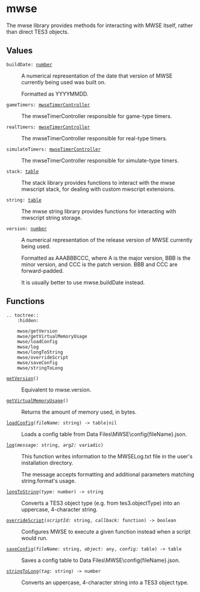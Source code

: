 # mwse

The mwse library provides methods for interacting with MWSE itself, rather than direct TES3 objects.

## Values

<dl class="describe">
<dt><code class="descname">buildDate: <a href="https://mwse.readthedocs.io/en/latest/lua/type/number.html">number</a></code></dt>
<dd>

A numerical representation of the date that version of MWSE currently being used was built on.

Formatted as YYYYMMDD.

</dd>
<dt><code class="descname">gameTimers: <a href="https://mwse.readthedocs.io/en/latest/lua/type/mwseTimerController.html">mwseTimerController</a></code></dt>
<dd>

The mwseTimerController responsible for game-type timers.

</dd>
<dt><code class="descname">realTimers: <a href="https://mwse.readthedocs.io/en/latest/lua/type/mwseTimerController.html">mwseTimerController</a></code></dt>
<dd>

The mwseTimerController responsible for real-type timers.

</dd>
<dt><code class="descname">simulateTimers: <a href="https://mwse.readthedocs.io/en/latest/lua/type/mwseTimerController.html">mwseTimerController</a></code></dt>
<dd>

The mwseTimerController responsible for simulate-type timers.

</dd>
<dt><code class="descname">stack: <a href="https://mwse.readthedocs.io/en/latest/lua/type/table.html">table</a></code></dt>
<dd>

The stack library provides functions to interact with the mwse mwscript stack, for dealing with custom mwscript extensions.

</dd>
<dt><code class="descname">string: <a href="https://mwse.readthedocs.io/en/latest/lua/type/table.html">table</a></code></dt>
<dd>

The mwse string library provides functions for interacting with mwscript string storage.

</dd>
<dt><code class="descname">version: <a href="https://mwse.readthedocs.io/en/latest/lua/type/number.html">number</a></code></dt>
<dd>

A numerical representation of the release version of MWSE currently being used.

Formatted as AAABBBCCC, where A is the major version, BBB is the minor version, and CCC is the patch version. BBB and CCC are forward-padded.

It is usually better to use mwse.buildDate instead.

</dd>
</dl>

## Functions

```eval_rst
.. toctree::
    :hidden:

    mwse/getVersion
    mwse/getVirtualMemoryUsage
    mwse/loadConfig
    mwse/log
    mwse/longToString
    mwse/overrideScript
    mwse/saveConfig
    mwse/stringToLong
```

<dl class="describe">
<dt><code class="descname"><a href="mwse/getVersion.html">getVersion</a>()</code></dt>
<dd>

Equivalent to mwse.version.

</dd>
<dt><code class="descname"><a href="mwse/getVirtualMemoryUsage.html">getVirtualMemoryUsage</a>()</code></dt>
<dd>

Returns the amount of memory used, in bytes.

</dd>
<dt><code class="descname"><a href="mwse/loadConfig.html">loadConfig</a>(<i>fileName:</i> string) -> table|nil</code></dt>
<dd>

Loads a config table from Data Files\MWSE\config\{fileName}.json.

</dd>
<dt><code class="descname"><a href="mwse/log.html">log</a>(<i>message:</i> string, <i>arg2:</i> variadic)</code></dt>
<dd>

This function writes information to the MWSELog.txt file in the user's installation directory.

The message accepts formatting and additional parameters matching string.format's usage.

</dd>
<dt><code class="descname"><a href="mwse/longToString.html">longToString</a>(<i>type:</i> number) -> string</code></dt>
<dd>

Converts a TES3 object type (e.g. from tes3.objectType) into an uppercase, 4-character string.

</dd>
<dt><code class="descname"><a href="mwse/overrideScript.html">overrideScript</a>(<i>scriptId:</i> string, <i>callback:</i> function) -> boolean</code></dt>
<dd>

Configures MWSE to execute a given function instead when a script would run.

</dd>
<dt><code class="descname"><a href="mwse/saveConfig.html">saveConfig</a>(<i>fileName:</i> string, <i>object:</i> any, <i>config:</i> table) -> table</code></dt>
<dd>

Saves a config table to Data Files\MWSE\config\{fileName}.json.

</dd>
<dt><code class="descname"><a href="mwse/stringToLong.html">stringToLong</a>(<i>tag:</i> string) -> number</code></dt>
<dd>

Converts an uppercase, 4-character string into a TES3 object type.

</dd>
</dl>
